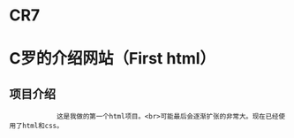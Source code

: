 # CR7
 C罗的介绍网站（First html）
 =====
 项目介绍
 ---
                这是我做的第一个html项目。<br>可能最后会逐渐扩张的非常大。现在已经使用了html和css。

